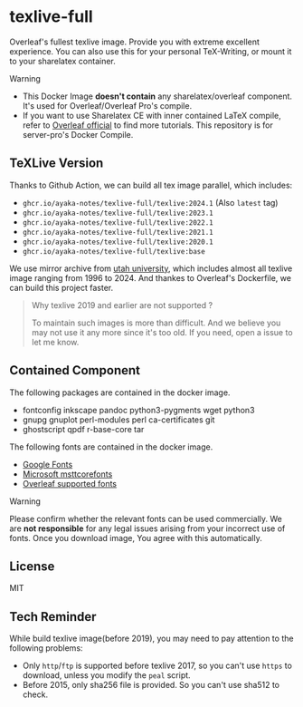 # texlive-full
Overleaf's fullest texlive image. Provide you with extreme excellent experience. You can also use this for your personal TeX-Writing, or mount it to your sharelatex container.

> [!WARNING] 
> - This Docker Image **doesn't contain** any sharelatex/overleaf component. It's used for Overleaf/Overleaf Pro's compile.
> - If you want to use Sharelatex CE with inner contained LaTeX compile, refer to [Overleaf official](github.com/overleaf/overleaf) to find more tutorials. This repository is for server-pro's Docker Compile.

## TeXLive Version

Thanks to Github Action, we can build all tex image parallel, which includes:
- `ghcr.io/ayaka-notes/texlive-full/texlive:2024.1` (Also `latest` tag)
- `ghcr.io/ayaka-notes/texlive-full/texlive:2023.1`
- `ghcr.io/ayaka-notes/texlive-full/texlive:2022.1`
- `ghcr.io/ayaka-notes/texlive-full/texlive:2021.1`
- `ghcr.io/ayaka-notes/texlive-full/texlive:2020.1`
- `ghcr.io/ayaka-notes/texlive-full/texlive:base`

We use mirror archive from [utah university](https://ftp.math.utah.edu/pub/tex/historic/systems/texlive/), which includes almost all texlive image ranging from 1996 to 2024. And thankes to Overleaf's Dockerfile, we can build this project faster.

> Why texlive 2019 and earlier are not supported ?
>
> To maintain such images is more than difficult. And we believe you may not use it any more since it's too old. If you need, open a issue to let me know.

## Contained Component

The following packages are contained in the docker image.
- fontconfig inkscape pandoc python3-pygments wget python3
- gnupg gnuplot perl-modules perl ca-certificates git
- ghostscript qpdf r-base-core tar

The following fonts are contained in the docker image.
- [Google Fonts](https://fonts.google.com/)
- [Microsoft msttcorefonts](https://packages.ubuntu.com/jammy/ttf-mscorefonts-installer)
- [Overleaf supported fonts](https://www.overleaf.com/learn/latex/Questions/Which_OTF_or_TTF_fonts_are_supported_via_fontspec%3F)


> [!WARNING] 
> Please confirm whether the relevant fonts can be used commercially. We are **not responsible** for any legal issues arising from your incorrect use of fonts. Once you download image, You agree with this automatically.


## License
MIT


## Tech Reminder
While build texlive image(before 2019), you may need to pay attention to the following problems:
- Only `http`/`ftp` is supported before texlive 2017, so you can't use `https` to download, unless you modify the `peal` script.
- Before 2015, only sha256 file is provided. So you can't use sha512 to check.
